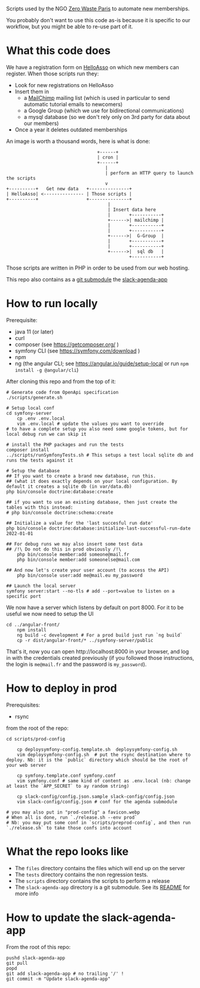 Scripts used by the NGO [Zero Waste Paris](https://zerowasteparis.fr/) to automate new memberships.

You probably don't want to use this code as-is because it is specific to our workflow, but you might be able to re-use part of it.

What this code does
===================

We have a registration form on [HelloAsso](https://www.helloasso.com/) on which new members can register. When those scripts run they:

* Look for new registrations on HelloAsso
* Insert them in
  * a [MailChimp](https://mailchimp.com/) mailing list (which is used in particular to send automatic tutorial emails to newcomers)
  * a Google Group (which we use for bidirectional communications)
  * a mysql database (so we don't rely only on 3rd party for data about our members)
* Once a year it deletes outdated memberships

An image is worth a thousand words, here is what is done:

                                      +------+
                                      | cron |
                                      +------+
                                         |
                                         | perform an HTTP query to launch the scripts
                                         v
    +----------+   Get new data   +---------------+
    | HelloAsso| <--------------- | Those scripts |
    +----------+                  +---------------+
                                          |
                                          | Insert data here
                                          |       +-----------+
                                          +------>| mailchimp |
                                          |       +-----------+
                                          |       +-----------+
                                          +------>|  G-Group  |
                                          |       +-----------+
                                          |       +-----------+
                                          +------>|  sql db   |
                                                  +-----------+


Those scripts are written in PHP in order to be used from our web hosting.

This repo also contains as a [git submodule](https://git-scm.com/book/en/v2/Git-Tools-Submodules) the [slack-agenda-app](https://github.com/Zero-Waste-Paris/slack-agenda-app/)

How to run locally
=================

Prerequisite:

- java 11 (or later)
- curl
- composer (see https://getcomposer.org/ )
- symfony CLI (see https://symfony.com/download )
- npm
- ng (the angular CLI; see https://angular.io/guide/setup-local or run `npm install -g @angular/cli`)

After cloning this repo and from the top of it:

    # Generate code from OpenApi specification
    ./scripts/generate.sh
    
    # Setup local conf
    cd symfony-server
		cp .env .env.local
		vim .env.local # update the values you want to override
    # to have a complete setup you also need some google tokens, but for local debug run we can skip it

    # install the PHP packages and run the tests
    composer install
    ../scripts/runSymfonyTests.sh # This setups a test local sqlite db and runs the tests against it

    # Setup the database
    ## If you want to create a brand new database, run this.
    ## (what it does exactly depends on your local configuration. By default it creates a sqlite db (in var/data.db)
    php bin/console doctrine:database:create

    ## if you want to use an existing database, then just create the tables with this instead:
    # php bin/console doctrine:schema:create

    ## Initialize a value for the 'last succesful run date'
    php bin/console doctrine:database:initialize-last-successful-run-date 2022-01-01

    ## For debug runs we may also insert some test data
    ## /!\ Do not do this in prod obviously /!\
		php bin/console member:add someone@mail.fr
		php bin/console member:add someonelse@mail.com
		
    ## And now let's create your user account (to access the API)
		php bin/console user:add me@mail.eu my_password

    ## Launch the local server
    symfony server:start --no-tls # add --port=value to listen on a specific port

We now have a server which listens by default on port 8000.
For it to be useful we now need to setup the UI

    cd ../angular-front/
		npm install
		ng build -c development # For a prod build just run `ng build`
		cp -r dist/angular-front/* ../symfony-server/public

That's it, now you can open http://localhost:8000 in your browser, and log in with the credentials created previously (if you followed those instructions, the login is `me@mail.fr` and the password is `my_password`).

How to deploy in prod
=====================

Prerequisites:

- rsync 

from the root of the repo:

    cd scripts/prod-config

		cp deploysymfony-config.template.sh  deploysymfony-config.sh 
		vim deploysymfony-config.sh  # put the rsync destination where to deploy. Nb: it is the `public` directory which should be the root of your web server

		cp symfony.template.conf symfony.conf
		vim symfony.conf # same kind of content as .env.local (nb: change at least the `APP_SECRET` to ay random string)

		cp slack-config/config.json.sample slack-config/config.json
		vim slack-config/config.json # conf for the agenda submodule

    # you may also put in "prod-config" a favicon.webp
    # When all is done, run `./release.sh --env prod`
    # Nb: you may put some conf in `scripts/preprod-config`, and then run `./release.sh` to take those confs into account


What the repo looks like
========================

* The `files` directory contains the files which will end up on the server
* The `tests` directory contains the non regression tests.
* The `scripts` directory contains the scripts to perform a release
* The `slack-agenda-app` directory is a git submodule. See its [README](https://github.com/Zero-Waste-Paris/slack-agenda-app/blob/main/README.md) for more info

How to update the slack-agenda-app
==================================

From the root of this repo:

    pushd slack-agenda-app
    git pull
    popd
    git add slack-agenda-app # no trailing '/' !
    git commit -m "Update slack-agenda-app"

